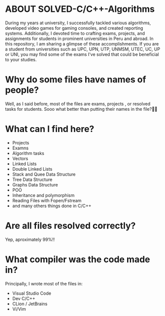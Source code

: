 # ABOUT **SOLVED-C/C++-Algorithms**

During my years at university, I successfully tackled various algorithms, developed video games for gaming consoles, and created reporting systems. Additionally, I devoted time to crafting exams, projects, and assignments for students in prominent universities in Peru and abroad. In this repository, I am sharing a glimpse of these accomplishments. If you are a student from universities such as UPC, UPN, UTP, UNMSM, UTEC, UC, UP or UNI, you may find some of the exams I've solved that could be beneficial to your studies.

# Why do some files have names of people?

Well, as I said before, most of the files are exams, projects , or resolved tasks for students.
Sooo what better than putting their names in the file?😮‍💨

# What can I find here?

* Projects
* Examns
* Algorithm tasks
* Vectors
* Linked Lists
* Double Linked Lists
* Stack and Quee Data Structure
* Tree Data Structure
* Graphs Data Structure
* POO 
* Inheritance and polymorphism
* Reading Files with Fopen/Fstream
* and many others things done in C/C++

# Are all files resolved correctly?

Yep, aproximately 99%!!

# What compiler was the code made in?


Principally, I wrote most of the files in:
* Visual Studio Code
* Dev C/C++
* CLion / JetBrains
* Vi/Vim

